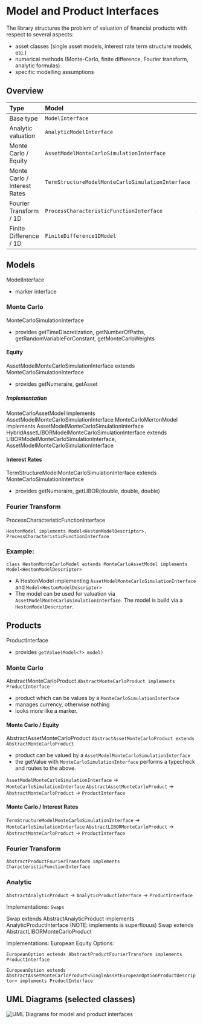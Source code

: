 # Model and Product Interfaces

The library structures the problem of valuation of financial products with respect to several aspects:

- asset classes (single asset models, interest rate term structure models, etc.)
- numerical methods (Monte-Carlo, finite difference, Fourier transform, analytic formulas)
- specific modelling assumptions 

## Overview

|Type                        |Model                                              |Product                            | 
|:---------------------------|:--------------------------------------------------|:----------------------------------| 
|Base type                   |``ModelInterface``                                 |``ProductInterface``               |
|Analytic valuation          |``AnalyticModelInterface``                         |``AbstractAnalyticProduct``        |
|Monte Carlo / Equity        |``AssetModelMonteCarloSimulationInterface``        |``AbstractAssetMonteCarloProduct`` |
|Monte Carlo / Interest Rates|``TermStructureModelMonteCarloSimulationInterface``|``AbstractLIBORMonteCarloProduct`` |
|Fourier Transform / 1D      |``ProcessCharacteristicFunctionInterface``         |``AbstractProductFourierTransform``|
|Finite Difference / 1D      |``FiniteDifference1DModel``                        |``FiniteDifference1DProduct``      |

## Models

ModelInterface

- marker interface

### Monte Carlo

MonteCarloSimulationInterface

- provides getTimeDiscretization, getNumberOfPaths, getRandomVariableForConstant, getMonteCarloWeights

#### Equity

AssetModelMonteCarloSimulationInterface extends MonteCarloSimulationInterface
- provides getNumeraire, getAsset

##### Implementation

MonteCarloAssetModel implements AssetModelMonteCarloSimulationInterface
MonteCarloMertonModel implements AssetModelMonteCarloSimulationInterface
HybridAssetLIBORModelMonteCarloSimulationInterface extends LIBORModelMonteCarloSimulationInterface, AssetModelMonteCarloSimulationInterface

#### Interest Rates

TermStructureModelMonteCarloSimulationInterface extends MonteCarloSimulationInterface

- provides getNumeraire, getLIBOR(double, double, double)


### Fourier Transform

ProcessCharacteristicFunctionInterface

``HestonModel implements Model<HestonModelDescriptor>, ProcessCharacteristicFunctionInterface``


### Example:

``class HestonMonteCarloModel extends MonteCarloAssetModel implements Model<HestonModelDescriptor>``

- A HestonModel implementing ``AssetModelMonteCarloSimulationInterface`` and ``Model<HestonModelDescriptor>``
- The model can be used for valuation via ``AssetModelMonteCarloSimulationInterface``. The model is build via a ``HestonModelDescriptor``.


## Products

ProductInterface

- provides ``getValue(Model<?> model)``

### Monte Carlo

AbstractMonteCarloProduct	``AbstractMonteCarloProduct implements ProductInterface``

- product which can be values by a ``MonteCarloSimulationInterface``
- manages currency, otherwise nothing
- looks more like a marker.

#### Monte Carlo / Equity

AbstractAssetMonteCarloProduct	``AbstractAssetMonteCarloProduct extends AbstractMonteCarloProduct``

- product can be valued by a ``AssetModelMonteCarloSimulationInterface``
- the getValue with ``MonteCarloSimulationInterface`` performs a typecheck and routes to the above.


``AssetModelMonteCarloSimulationInterface`` &rarr; ``MonteCarloSimulationInterface``
``AbstractAssetMonteCarloProduct`` &rarr; ``AbstractMonteCarloProduct`` &rarr; ``ProductInterface``

#### Monte Carlo / Interest Rates

``TermStructureModelMonteCarloSimulationInterface`` &rarr; ``MonteCarloSimulationInterface``
``AbstractLIBORMonteCarloProduct`` &rarr; ``AbstractMonteCarloProduct`` &rarr; ``ProductInterface``

### Fourier Transform
``AbstractProductFourierTransform implements CharacteristicFunctionInterface``


### Analytic

``AbstractAnalyticProduct`` &rarr; ``AnalyticProductInterface`` &rarr; ``ProductInterface``



Implementations: ``Swaps``

Swap extends AbstractAnalyticProduct implements AnalyticProductInterface (NOTE: implements is superflouus)
Swap extends AbstractLIBORMonteCarloProduct

Implementations: European Equity Options:

``EuropeanOption extends AbstractProductFourierTransform implements ProductInterface``

``EuropeanOption extends AbstractAssetMonteCarloProduct<SingleAssetEuropeanOptionProductDescriptor> implements ProductInterface``



## UML Diagrams (selected classes)

![UML Diagrams for model and product interfaces](modelandproductinterfaces.svg)

